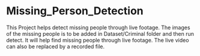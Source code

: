 # Missing_Person_Detection

This Project helps detect missing people through live footage. The images of the missing people is to be added in Dataset/Criminal folder and then run detect. It will help find missing people through live footage. The live video can also be replaced by a recorded file.

